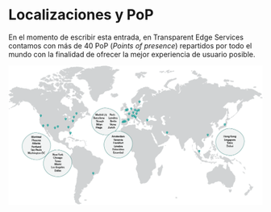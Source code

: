 # Localizaciones y PoP

En el momento de escribir esta entrada, en Transparent Edge Services contamos con más de 40 PoP (_Points of presence_) repartidos por todo el mundo con la finalidad de ofrecer la mejor experiencia de usuario posible.&#x20;

![](<../../../.gitbook/assets/MapaNodos2020 (5).png>)

